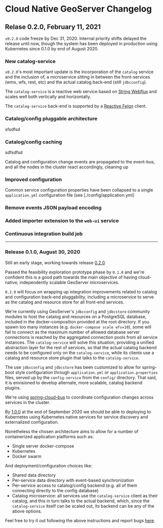 # Cloud Native GeoServer Changelog

## Relase 0.2.0, February 11, 2021

`v0.2.0` code freeze by Dec 31, 2020. Internal priority shifts delayed the release until now, though the system has been deployed in production using Kubernetes since 0.1.0 by end of August 2020.

### New catalog-service

`v0.2.0`'s most important update is the incorporation of the `catalog` service and the inclusion of, a microservice sitting in between the front-services (wms, wfs, rest, etc) and the actual catalog back-end (still `jdbcconfig`). 

The `catalog-service` is a reactive web service based on [String Webflux](https://docs.spring.io/spring-framework/docs/current/reference/html/web-reactive.html) and scales well both vertically and horizontally.

The `catalog-service` back-end is supported by a [Reactive Feign](https://github.com/Playtika/feign-reactive) client.

### Catalog/config pluggable architecture

sfsdfsd

### Catalog/config caching

sdfsdfsd

Catalog and configuration change events are propagated to the event-bus, and all the nodes in the cluster react accordingly, cleaning up

### Improved configuration

Common service configuration properties have been collapsed to a single `application.yml` configuration file (see [./config/application.yml]

### Remove events JSON payload encoding

### Added importer extension to the `web-ui` service

### Continuous integration build job

--- 

### Release 0.1.0, August 30, 2020

Still an early stage, working towards release [0.2.0](https://github.com/camptocamp/geoserver-microservices/projects/1).

Passed the feasibility exploration prototype phase by `0.1.0` and we're confident this is a good path towards the main objective of having cloud-native,
independently scalable GeoServer microservices.

`0.2.0` will focus on wrapping up integration improvements related to catalog and configuration back-end pluggability, including a microservice to serve as the catalog and resource store for all front-end services.

We're currently using GeoServer's `jdbcconfig` and `jdbcstore` community modules to host the catalog and resources on a PostgreSQL database, included in the docker-composition provided at the root directory. If you spawn too many instances (e.g. `docker-compose scale wfs=10`), some will fail to connect as the maximum number of allowed database server connections is reached by the aggregated connection pools from all service instances. The `catalog-service` will solve this situation, providing a unified abstraction layer for the rest of services, so that the actual catalog backend needs to be configured only on the `catalog-service`, while its clients use a catalog and resource store plugin that talks to the `catalog-service`.

The use `jdbcconfig` and `jdbcstore` has been customized to allow for spring-boot style configuration through `application.yml` or `application.properties` files, served up by the `config-service` from the `config/` directory. That said, it is envisioned to develop alternate, more scalable, catalog backend plugins.

We're using [spring-cloud-bus](https://cloud.spring.io/spring-cloud-static/spring-cloud-bus/3.0.0.M1/reference/html/) to coordinate configuration changes across services in the cluster.

By [1.0.0](https://github.com/camptocamp/geoserver-microservices/milestone/2) at the end of September 2020 we should be able to deploying to Kubernetes using Kubernetes native services for service discovery and externalized configuration.

Nonetheless the chosen architecture aims to allow for a number of containerized application platforms such as:

- Single server docker-compose 
- Kubernetes
- Docker swarm

And deployment/configuration choices like:

- Shared data directory
- Per-service data directory with event-based synchronization
- Per-service access to catalog/config backend (e.g. all of them connecting directly to the config database)
- Catalog microservice: all services use the `catalog-service` client as their catalog, and this in turn talks to the actual backend, which, since the `catalog-service` itself can be scaled out, its backend can be any of the above options.

Feel free to try it out following the above instructions and report bugs [here](https://github.com/camptocamp/geoserver-microservices/issues).

